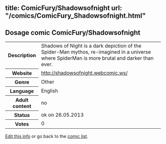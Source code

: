 title: ComicFury/Shadowsofnight
url: "/comics/ComicFury_Shadowsofnight.html"
---
Dosage comic ComicFury/Shadowsofnight
-----------------------------------------

<p id="msg"></p>
<script type="text/javascript">
if (window.location.search === '?edit_info_mail=sent_ok') {
  var elem = document.getElementById("msg");
  elem.innerHTML = 'Edited information sucessfully sent for review, which is usually done daily. Thanks!';
  elem.className = 'ok';
}
</script>
<table class="comicinfo">
<tr>
<th>Description</th><td>Shadows of Night is a dark depiction of the Spider-Man mythos, re-imagined in a universe where SpiderMan is more brutal and darker than ever.</td>
</tr>
<tr>
<th>Website</th><td><a href="http://shadowsofnight.webcomic.ws/">http://shadowsofnight.webcomic.ws/</a></td>
</tr>
<tr>
<th>Genre</th><td>Other</td>
</tr>
<tr>
<th>Language</th><td>English</td>
</tr>
<tr>
<th>Adult content</th><td>no</td>
</tr>
<tr>
<th>Status</th><td>ok on 26.05.2013</td>
</tr>
<tr>
<th>Votes</th><td>0</td>
</tr>
</table>

[Edit this info](ComicFury_Shadowsofnight_edit.html) or go back to the [comic list](../comic-index.html).

